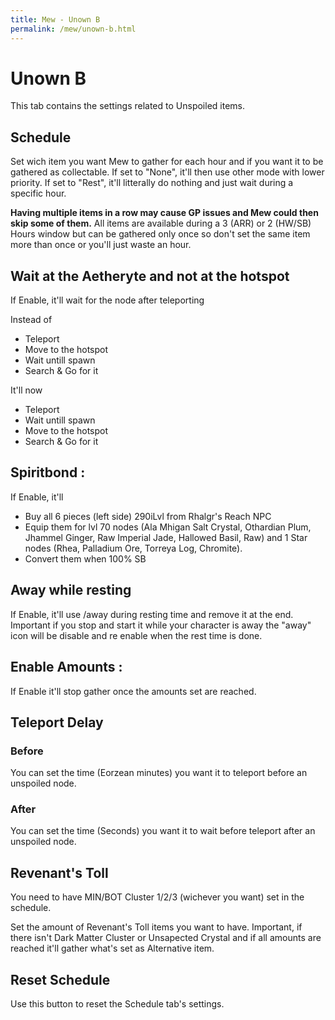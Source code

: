 ```yaml
---
title: Mew - Unown B
permalink: /mew/unown-b.html
---
```


# Unown B
This tab contains the settings related to Unspoiled items.

## Schedule
Set wich item you want Mew to gather for each hour and if you want it to be gathered as collectable.
If set to "None", it'll then use other mode with lower priority.
If set to "Rest", it'll litterally do nothing and just wait during a specific hour.

**Having multiple items in a row may cause GP issues and Mew could then skip some of them.** 
All items are available during a 3 (ARR) or 2 (HW/SB) Hours window but can be gathered only once so don't set the same item more than once or you'll just waste an hour.

## Wait at the Aetheryte and not at the hotspot
If Enable, it'll wait for the node after teleporting

Instead of
 * Teleport
 * Move to the hotspot
 * Wait untill spawn
 * Search & Go for it
 
It'll now
 * Teleport
 * Wait untill spawn
 * Move to the hotspot
 * Search & Go for it

## Spiritbond :
If Enable, it'll
- Buy all 6 pieces (left side) 290iLvl from Rhalgr's Reach NPC
- Equip them for lvl 70 nodes (Ala Mhigan Salt Crystal, Othardian Plum, Jhammel Ginger, Raw Imperial Jade, Hallowed Basil, Raw) and 1 Star nodes (Rhea, Palladium Ore, Torreya Log, Chromite).
- Convert them when 100% SB

## Away while resting
If Enable, it'll use /away during resting time and remove it at the end. Important if you stop and start it while your character is away the "away" icon will be disable and re enable when the rest time is done.

## Enable Amounts :
If Enable it'll stop gather once the amounts set are reached.

## Teleport Delay
### Before
You can set the time (Eorzean minutes) you want it to teleport before an unspoiled node.

### After
You can set the time (Seconds) you want it to wait before teleport after an unspoiled node.

## Revenant's Toll
You need to have MIN/BOT Cluster 1/2/3 (wichever you want) set in the schedule.

Set the amount of Revenant's Toll items you want to have. Important, if there isn't Dark Matter Cluster or Unsapected Crystal and if all amounts are reached it'll gather what's set as Alternative item.

## Reset Schedule
Use this button to reset the Schedule tab's settings.
